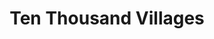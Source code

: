 ---
title: "Ten Thousand Villages"
url: /harrisonburg/ten-thousand-villages/
shop: interior decoration
---